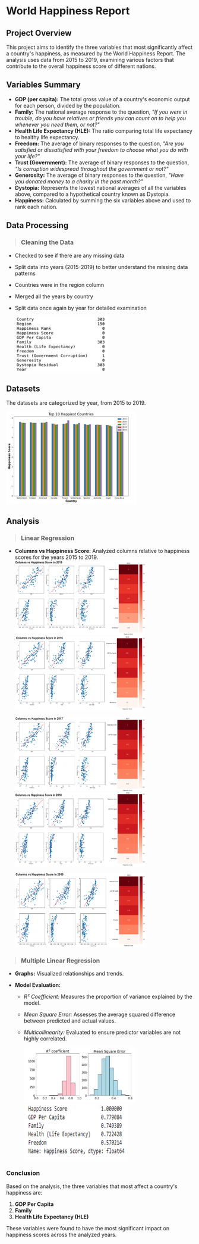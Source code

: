 # World Happiness Report

## Project Overview

This project aims to identify the three variables that most significantly affect a country's happiness, as measured by the World Happiness Report. The analysis uses data from 2015 to 2019, examining various factors that contribute to the overall happiness score of different nations.

## Variables Summary

- **GDP (per capita):** The total gross value of a country's economic output for each person, divided by the population.
- **Family:** The national average response to the question, _"If you were in trouble, do you have relatives or friends you can count on to help you whenever you need them, or not?"_
- **Health Life Expectancy (HLE):** The ratio comparing total life expectancy to healthy life expectancy.
- **Freedom:** The average of binary responses to the question, _"Are you satisfied or dissatisfied with your freedom to choose what you do with your life?"_
- **Trust (Government):** The average of binary responses to the question, _"Is corruption widespread throughout the government or not?"_
- **Generosity:** The average of binary responses to the question, _"Have you donated money to a charity in the past month?"_
- **Dystopia:** Represents the lowest national averages of all the variables above, compared to a hypothetical country known as Dystopia.
- **Happiness:** Calculated by summing the six variables above and used to rank each nation.

## Data Processing

> ### Cleaning the Data

- Checked to see if there are any missing data
- Split data into years (2015-2019) to better understand the missing data patterns
- Countries were in the region column
- Merged all the years by country
- Split data once again by year for detailed examination

    <img src="./images/Data_Cleanup.png" width="250" height="150">

## Datasets

The datasets are categorized by year, from 2015 to 2019.

<img src="./images/Dataset.png" width="350" height="250">

## Analysis

> ### Linear Regression

- **Columns vs Happiness Score:** Analyzed columns relative to happiness scores for the years 2015 to 2019.
  <img src="./images/2015_Dataset.png" width="350" height="200"> <img src="./images/2016_Dataset.png" width="350" height="200">

  <img src="./images/2017_Dataset.png" width="350" height="200"> <img src="./images/2018_Dataset.png" width="350" height="200">

    <img src="./images/2019_Dataset.png" width="350" height="200">

> ### Multiple Linear Regression

- **Graphs:** Visualized relationships and trends.
- **Model Evaluation:**

  - _R² Coefficient:_ Measures the proportion of variance explained by the model.
  - _Mean Square Error:_ Assesses the average squared difference between predicted and actual values.
  - _Multicollinearity:_ Evaluated to ensure predictor variables are not highly correlated.

    <img src="./images/Modeling.png" width="300" height="150"> <img src="./images/Multicollinearity.png" width="280" height="150">

### Conclusion

Based on the analysis, the three variables that most affect a country's happiness are:

1. **GDP Per Capita**
2. **Family**
3. **Health Life Expectancy (HLE)**

These variables were found to have the most significant impact on happiness scores across the analyzed years.
